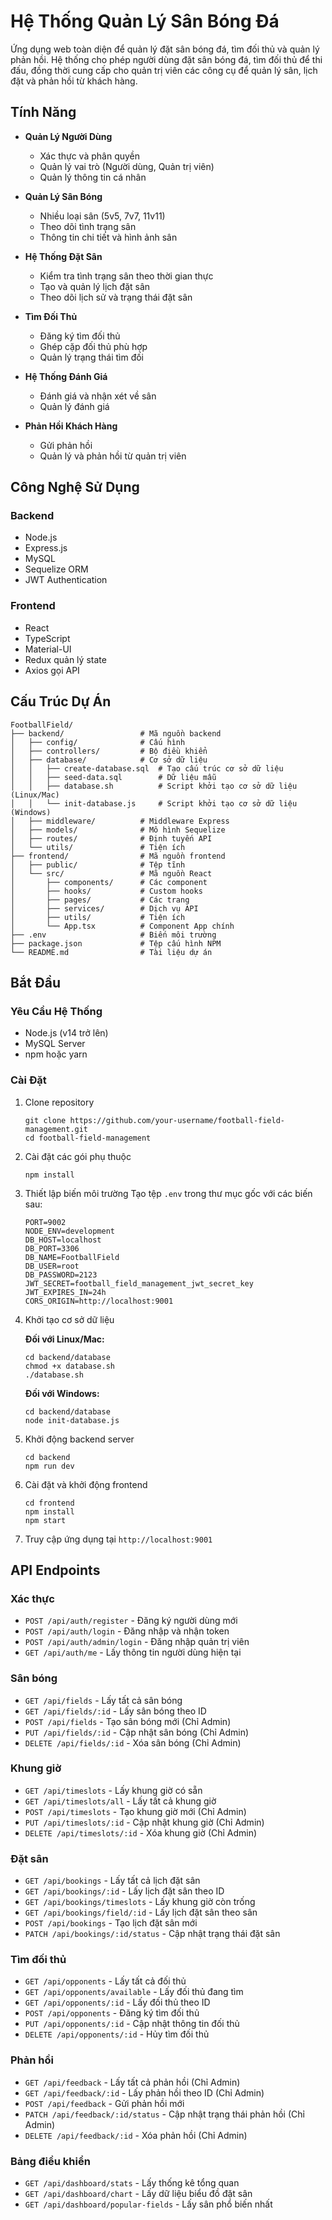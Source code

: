 # Hệ Thống Quản Lý Sân Bóng Đá

Ứng dụng web toàn diện để quản lý đặt sân bóng đá, tìm đối thủ và quản lý phản hồi. Hệ thống cho phép người dùng đặt sân bóng đá, tìm đối thủ để thi đấu, đồng thời cung cấp cho quản trị viên các công cụ để quản lý sân, lịch đặt và phản hồi từ khách hàng.

## Tính Năng

- **Quản Lý Người Dùng**
  - Xác thực và phân quyền
  - Quản lý vai trò (Người dùng, Quản trị viên)
  - Quản lý thông tin cá nhân

- **Quản Lý Sân Bóng**
  - Nhiều loại sân (5v5, 7v7, 11v11)
  - Theo dõi tình trạng sân
  - Thông tin chi tiết và hình ảnh sân

- **Hệ Thống Đặt Sân**
  - Kiểm tra tình trạng sân theo thời gian thực
  - Tạo và quản lý lịch đặt sân
  - Theo dõi lịch sử và trạng thái đặt sân

- **Tìm Đối Thủ**
  - Đăng ký tìm đối thủ
  - Ghép cặp đối thủ phù hợp
  - Quản lý trạng thái tìm đối

- **Hệ Thống Đánh Giá**
  - Đánh giá và nhận xét về sân
  - Quản lý đánh giá

- **Phản Hồi Khách Hàng**
  - Gửi phản hồi
  - Quản lý và phản hồi từ quản trị viên

## Công Nghệ Sử Dụng

### Backend
- Node.js
- Express.js
- MySQL
- Sequelize ORM
- JWT Authentication

### Frontend
- React
- TypeScript
- Material-UI
- Redux quản lý state
- Axios gọi API

## Cấu Trúc Dự Án

```
FootballField/
├── backend/                 # Mã nguồn backend
│   ├── config/              # Cấu hình
│   ├── controllers/         # Bộ điều khiển
│   ├── database/            # Cơ sở dữ liệu
│   │   ├── create-database.sql  # Tạo cấu trúc cơ sở dữ liệu
│   │   ├── seed-data.sql        # Dữ liệu mẫu
│   │   ├── database.sh          # Script khởi tạo cơ sở dữ liệu (Linux/Mac)
│   │   └── init-database.js     # Script khởi tạo cơ sở dữ liệu (Windows)
│   ├── middleware/          # Middleware Express
│   ├── models/              # Mô hình Sequelize
│   ├── routes/              # Định tuyến API
│   └── utils/               # Tiện ích
├── frontend/                # Mã nguồn frontend
│   ├── public/              # Tệp tĩnh
│   └── src/                 # Mã nguồn React
│       ├── components/      # Các component
│       ├── hooks/           # Custom hooks
│       ├── pages/           # Các trang
│       ├── services/        # Dịch vụ API
│       ├── utils/           # Tiện ích
│       └── App.tsx          # Component App chính
├── .env                     # Biến môi trường
├── package.json             # Tệp cấu hình NPM
└── README.md                # Tài liệu dự án
```

## Bắt Đầu

### Yêu Cầu Hệ Thống

- Node.js (v14 trở lên)
- MySQL Server
- npm hoặc yarn

### Cài Đặt

1. Clone repository
   ```
   git clone https://github.com/your-username/football-field-management.git
   cd football-field-management
   ```

2. Cài đặt các gói phụ thuộc
   ```
   npm install
   ```

3. Thiết lập biến môi trường
   Tạo tệp `.env` trong thư mục gốc với các biến sau:
   ```
   PORT=9002
   NODE_ENV=development
   DB_HOST=localhost
   DB_PORT=3306
   DB_NAME=FootballField
   DB_USER=root
   DB_PASSWORD=2123
   JWT_SECRET=football_field_management_jwt_secret_key
   JWT_EXPIRES_IN=24h
   CORS_ORIGIN=http://localhost:9001
   ```

4. Khởi tạo cơ sở dữ liệu

   **Đối với Linux/Mac:**
   ```
   cd backend/database
   chmod +x database.sh
   ./database.sh
   ```

   **Đối với Windows:**
   ```
   cd backend/database
   node init-database.js
   ```

5. Khởi động backend server
   ```
   cd backend
   npm run dev
   ```

6. Cài đặt và khởi động frontend
   ```
   cd frontend
   npm install
   npm start
   ```

7. Truy cập ứng dụng tại `http://localhost:9001`

## API Endpoints

### Xác thực

- `POST /api/auth/register` - Đăng ký người dùng mới
- `POST /api/auth/login` - Đăng nhập và nhận token
- `POST /api/auth/admin/login` - Đăng nhập quản trị viên
- `GET /api/auth/me` - Lấy thông tin người dùng hiện tại

### Sân bóng

- `GET /api/fields` - Lấy tất cả sân bóng
- `GET /api/fields/:id` - Lấy sân bóng theo ID
- `POST /api/fields` - Tạo sân bóng mới (Chỉ Admin)
- `PUT /api/fields/:id` - Cập nhật sân bóng (Chỉ Admin)
- `DELETE /api/fields/:id` - Xóa sân bóng (Chỉ Admin)

### Khung giờ

- `GET /api/timeslots` - Lấy khung giờ có sẵn
- `GET /api/timeslots/all` - Lấy tất cả khung giờ
- `POST /api/timeslots` - Tạo khung giờ mới (Chỉ Admin)
- `PUT /api/timeslots/:id` - Cập nhật khung giờ (Chỉ Admin)
- `DELETE /api/timeslots/:id` - Xóa khung giờ (Chỉ Admin)

### Đặt sân

- `GET /api/bookings` - Lấy tất cả lịch đặt sân
- `GET /api/bookings/:id` - Lấy lịch đặt sân theo ID
- `GET /api/bookings/timeslots` - Lấy khung giờ còn trống
- `GET /api/bookings/field/:id` - Lấy lịch đặt sân theo sân
- `POST /api/bookings` - Tạo lịch đặt sân mới
- `PATCH /api/bookings/:id/status` - Cập nhật trạng thái đặt sân

### Tìm đối thủ

- `GET /api/opponents` - Lấy tất cả đối thủ
- `GET /api/opponents/available` - Lấy đối thủ đang tìm
- `GET /api/opponents/:id` - Lấy đối thủ theo ID
- `POST /api/opponents` - Đăng ký tìm đối thủ
- `PUT /api/opponents/:id` - Cập nhật thông tin đối thủ
- `DELETE /api/opponents/:id` - Hủy tìm đối thủ

### Phản hồi

- `GET /api/feedback` - Lấy tất cả phản hồi (Chỉ Admin)
- `GET /api/feedback/:id` - Lấy phản hồi theo ID (Chỉ Admin)
- `POST /api/feedback` - Gửi phản hồi mới
- `PATCH /api/feedback/:id/status` - Cập nhật trạng thái phản hồi (Chỉ Admin)
- `DELETE /api/feedback/:id` - Xóa phản hồi (Chỉ Admin)

### Bảng điều khiển

- `GET /api/dashboard/stats` - Lấy thống kê tổng quan
- `GET /api/dashboard/chart` - Lấy dữ liệu biểu đồ đặt sân
- `GET /api/dashboard/popular-fields` - Lấy sân phổ biến nhất